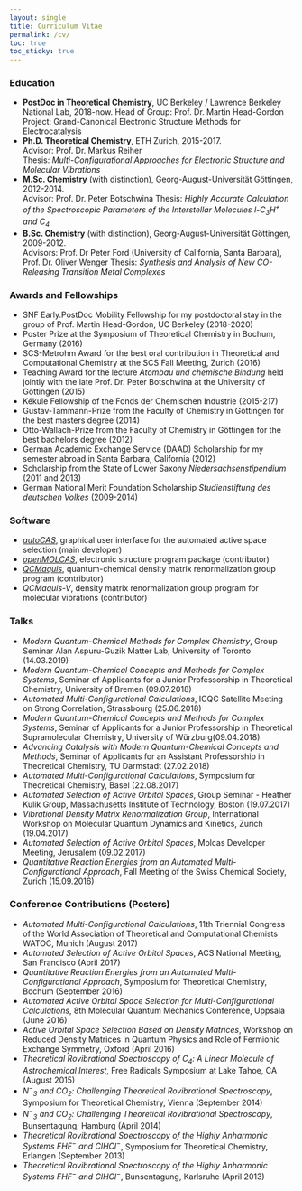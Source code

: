 ```yaml
---
layout: single
title: Curriculum Vitae
permalink: /cv/
toc: true
toc_sticky: true
---
```


### Education
+ **PostDoc in Theoretical Chemistry**, UC Berkeley / Lawrence Berkeley National Lab, 2018-now.
  Head of Group: Prof. Dr. Martin Head-Gordon
  Project: Grand-Canonical Electronic Structure Methods for Electrocatalysis
+ **Ph.D. Theoretical Chemistry**, ETH Zurich, 2015-2017.  
  Advisor: Prof. Dr. Markus Reiher  
  Thesis: *Multi-Configurational Approaches for Electronic Structure and Molecular Vibrations*
+ **M.Sc. Chemistry** (with distinction), Georg-August-Universität Göttingen, 2012-2014.  
  Advisor: Prof. Dr. Peter Botschwina
  Thesis: *Highly Accurate Calculation of the Spectroscopic Parameters of the Interstellar Molecules l-C<sub>3</sub>H<sup>+</sup> and C<sub>4</sub>*  
+ **B.Sc. Chemistry** (with distinction), Georg-August-Universität Göttingen, 2009-2012.  
  Advisors: Prof. Dr Peter Ford (University of California, Santa Barbara), Prof. Dr. Oliver Wenger
  Thesis: *Synthesis and Analysis of New CO-Releasing Transition Metal Complexes*  

### Awards and Fellowships

+ SNF Early.PostDoc Mobility Fellowship for my postdoctoral stay in the group of Prof. Martin Head-Gordon, UC Berkeley (2018-2020)
+ Poster Prize at the Symposium of Theoretical Chemistry in Bochum, Germany (2016)
+ SCS-Metrohm Award for the best oral contribution in Theoretical and Computational Chemistry at the SCS Fall Meeting, Zurich (2016)
+ Teaching Award for the lecture *Atombau und chemische Bindung* held jointly with the late Prof. Dr. Peter Botschwina at the University of Göttingen (2015)
+ Kékule Fellowship of the Fonds der Chemischen Industrie (2015-217)
+ Gustav-Tammann-Prize from the Faculty of Chemistry in Göttingen for the best masters degree (2014)
+ Otto-Wallach-Prize from the Faculty of Chemistry in Göttingen for the best bachelors degree (2012)
+ German Academic Exchange Service (DAAD) Scholarship for my semester abroad in Santa Barbara, California (2012)
+ Scholarship from the State of Lower Saxony *Niedersachsenstipendium* (2011 and 2013)
+ German National Merit Foundation Scholarship *Studienstiftung des deutschen Volkes* (2009-2014)

### Software
+ [*autoCAS*](https://scine.ethz.ch/download/autocas), graphical user interface for the automated active space selection (main developer)
+ [*openMOLCAS*](https://gitlab.com/Molcas/OpenMolcas), electronic structure program package (contributor)
+ [*QCMaquis*](https://scine.ethz.ch/download/qcmaquis), quantum-chemical density matrix renormalization group program (contributor)
+ *QCMaquis-V*, density matrix renormalization group program for molecular vibrations (contributor)


### Talks
+ *Modern Quantum-Chemical Methods for Complex Chemistry*, Group Seminar Alan Aspuru-Guzik Matter Lab, University of Toronto (14.03.2019)
+ *Modern Quantum-Chemical Concepts and Methods for Complex Systems*, Seminar of Applicants for a Junior Professorship in Theoretical Chemistry, University of Bremen (09.07.2018)
+ *Automated Multi-Configurational Calculations*, ICQC Satellite Meeting on Strong Correlation, Strassbourg (25.06.2018)
+ *Modern Quantum-Chemical Concepts and Methods for Complex Systems*, Seminar of Applicants for a Junior Professorship in Theoretical Supramolecular Chemistry, University of Würzburg(09.04.2018)
+ *Advancing Catalysis with Modern Quantum-Chemical Concepts and Methods*, Seminar of Applicants for an Assistant Professorship in Theoretical Chemistry, TU Darmstadt (27.02.2018)
+ *Automated Multi-Configurational Calculations*, Symposium for Theoretical Chemistry, Basel (22.08.2017)
+ *Automated Selection of Active Orbital Spaces*, Group Seminar - Heather Kulik Group, Massachusetts Institute of Technology, Boston (19.07.2017)
+ *Vibrational Density Matrix Renormalization Group*, International Workshop on Molecular Quantum Dynamics and Kinetics, Zurich (19.04.2017)
+ *Automated Selection of Active Orbital Spaces*, Molcas Developer Meeting, Jerusalem (09.02.2017)
+ *Quantitative Reaction Energies from an Automated Multi-Configurational Approach*, Fall Meeting of the Swiss Chemical Society, Zurich (15.09.2016)

### Conference Contributions (Posters)

+ *Automated Multi-Configurational Calculations*, 11th Triennial Congress of the World Association of Theoretical and Computational Chemists WATOC, Munich (August 2017)
+ *Automated Selection of Active Orbital Spaces*, ACS National Meeting, San Francisco (April 2017)
+ *Quantitative Reaction Energies from an Automated Multi-Configurational Approach*, Symposium for Theoretical Chemistry, Bochum (September 2016)
+ *Automated Active Orbital Space Selection for Multi-Configurational Calculations*, 8th Molecular Quantum Mechanics Conference, Uppsala (June 2016)
+ *Active Orbital Space Selection Based on Density Matrices*, Workshop on Reduced Density Matrices in Quantum Physics and Role of Fermionic Exchange Symmetry, Oxford (April 2016)
+ *Theoretical Rovibrational Spectroscopy of C<sub>4</sub>: A Linear Molecule of Astrochemical Interest*, Free Radicals Symposium at Lake Tahoe, CA (August 2015)
+ *N<sup>−</sup><sub>3</sub> and CO<sub>2</sub>: Challenging Theoretical Rovibrational Spectroscopy*, Symposium for Theoretical Chemistry, Vienna (September 2014)
+ *N<sup>−</sup><sub>3</sub> and CO<sub>2</sub>: Challenging Theoretical Rovibrational Spectroscopy*, Bunsentagung, Hamburg (April 2014)
+ *Theoretical Rovibrational Spectroscopy of the Highly Anharmonic Systems FHF<sup>−</sup> and ClHCl<sup>−</sup>*, Symposium for Theoretical Chemistry, Erlangen (September 2013)
+ *Theoretical Rovibrational Spectroscopy of the Highly Anharmonic Systems FHF<sup>−</sup> and ClHCl<sup>−</sup>*, Bunsentagung, Karlsruhe (April 2013)


